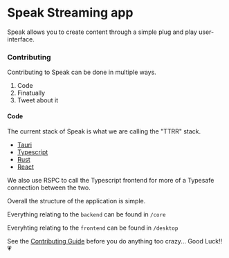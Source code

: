 # Speak Streaming app

Speak allows you to create content through a simple plug and play user-interface.

### Contributing

Contributing to Speak can be done in multiple ways.

1. Code
2. Finatually
3. Tweet about it

#### Code

The current stack of Speak is what we are calling the "TTRR" stack.

- [Tauri](https://tauri.app/)
- [Typescript](https://www.typescriptlang.org/docs/)
- [Rust](https://doc.rust-lang.org/beta/)
- [React](https://react.dev/)

We also use RSPC to call the Typescript frontend for more of a Typesafe connection between the two.

Overall the structure of the application is simple.

Everything relating to the `backend` can be found in `/core`

Everyhting relating to the `frontend` can be found in `/desktop`

See the [Contributing Guide](./.github/contributing.md) before you do anything too crazy... Good Luck!! 💗
